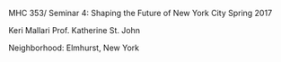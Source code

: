 MHC 353/ Seminar 4: Shaping the Future of New York City
Spring 2017

Keri Mallari
Prof. Katherine St. John

Neighborhood: Elmhurst, New York
